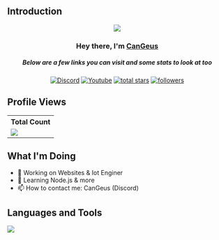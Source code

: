 ## Introduction
<p align="center">
<img src="https://readme-typing-svg.demolab.com/?lines=Developer%20of%20ChatCool%20Bot;Used%20by%20over%20100,000%20users;3+%2B%20years%20of%20coding%20experience&font=Fira%20Code&center=true&width=700&height=45&color=fff53a&vCenter=true&pause=1000&size=25" /></a>
</p>

<h3 align="center">Hey there, I'm <a href="https://github.com/CanGeus">CanGeus</a></h3>
<h5 align="center">Below are a few links you can visit and some stats to look at too</h5>

<p align="center">
  <a href="https://discord.gg/79ucHtZn5w"><img alt="Discord" title="Discord" src="https://img.shields.io/badge/-Discord-7289DA?style=for-the-badge&logo=discord&logoColor=white"/></a>
  <a href="https://www.youtube.com/c/CanGeus"><img alt="Youtube" title="Youtube" src="https://img.shields.io/badge/-Youtube-FF0000?style=for-the-badge&logo=youtube&logoColor=white"/></a>
<a href="https://github.com/CanGeus?tab=repositories&sort=stargazers">
    <img alt="total stars" title="Total stars on GitHub" src="https://custom-icon-badges.demolab.com/github/stars/CanGeus?color=B8B92B&style=for-the-badge&labelColor=959532&logo=star"/></a>
   <a href="https://github.com/CanGeus"><img alt="followers" title="Follow me on Github" src="https://img.shields.io/github/followers/CanGeus?color=236ad3&style=for-the-badge&logo=github&label=Follow"/></a>

 </p>
 
## Profile Views


  <center>
  <table>
    <tr>
      <!-- <th>Profile Views</th> -->
      <th>Total Count</th>
    </tr>
    <tr>
      <!-- <td>
        <div align="center">
          <a href="https://github.com/CanGeus"><img src="https://github.com/CanGeus.png" alt="@CanGeus" width="52" /></a>
          <br />
          <a align="center" href="https://github.com/CanGeus"><b>CanGeus</b></a>
        </b>
      </td> -->
      <!-- Profile Views -->
      <td>
         <a href="https://github.com/CanGeus"> <img src="https://komarev.com/ghpvc/?username=CanGeus&style=for-the-badge&color=brightgreen"> </a>
      </td>
    </tr>
  </table>
  </center>


## What I'm Doing

- 🔭 Working on Websites & Iot Enginer
- 🌱 Learning Node.js & more
- 📫 How to contact me: CanGeus (Discord)

## Languages and Tools

<p align="left"> <a href="https://github.com/CanGeus"><img src="https://skillicons.dev/icons?i=vscode,mysql,github,mongodb,css,html,js,express,bootstrap,talwind,nodejs,c,cpp,python,dart,flutter"> </a> </p>

